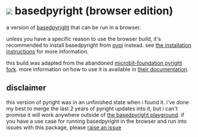 <h1><img src="https://github.com/DetachHead/basedpyright/assets/57028336/c7342c31-bf23-413c-af6d-bc430898b3dd"> basedpyright (browser edition)</h1>

a version of [basedpyright](https://docs.basedpyright.com) that can be run in a browser.

unless you have a specific reason to use the browser build, it's recommended to install basedpyright from [pypi](https://pypi.org/project/basedpyright/) instead. see [the installation instructions](https://docs.basedpyright.com/#/installation?id=command-line-amp-language-server) for more information.

this build was adapted from the abandoned [microbit-foundation pyright fork](https://github.com/microbit-foundation). more information on how to use it is available in [their documentation](https://github.com/microbit-foundation/pyright/blob/microbit/THIS_FORK.md).

## disclaimer

this version of pyright was in an unfinished state when i found it. i've done my best to merge the last 2 years of pyright updates into it, but i can't promise it will work anywhere outside of [the basedpyright playground](https://basedpyright.com). if you have a use case for running basedpyright in the browser and run into issues with this package, please [raise an issue](https://github.com/DetachHead/basedpyright/issues/new)